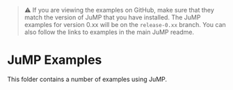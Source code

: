 > :warning: If you are viewing the examples on GitHub, make sure that they match the version of JuMP that you have installed. The JuMP examples for version 0.xx will be on the `release-0.xx` branch. You can also follow the links to examples in the main JuMP readme.

# JuMP Examples

This folder contains a number of examples using JuMP.
